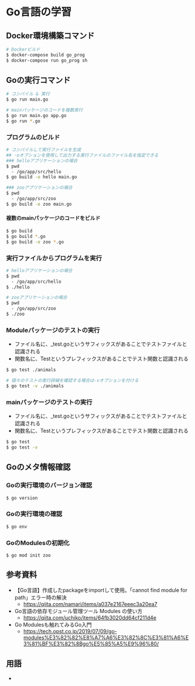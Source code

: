 # Go言語の学習

## Docker環境構築コマンド
```sh
# Dockerビルド
$ docker-compose build go_prog
$ docker-compose run go_prog sh
```

## Goの実行コマンド
```sh
# コンパイル & 実行
$ go run main.go

# mainパッケージのコードを複数実行
$ go run main.go app.go
$ go run *.go
```


### プログラムのビルド
```sh
# コンパイルして実行ファイルを生成
## -oオプションを使用して出力する実行ファイルのファイル名を指定できる
### helloアプリケーションの場合
$ pwd
  - /go/app/src/hello
$ go build -o hello main.go

### zooアプリケーションの場合
$ pwd
  - /go/app/src/zoo
$ go build -o zoo main.go
```
#### 複数のmainパッケージのコードをビルド
```sh
$ go build
$ go build *.go
$ go build -o zoo *.go
```


### 実行ファイルからプログラムを実行
```sh
# helloアプリケーションの場合
$ pwd
  - /go/app/src/hello
$ ./hello

# zooアプリケーションの場合
$ pwd
  - /go/app/src/zoo
$ ./zoo
```

### Moduleパッケージのテストの実行 
- ファイル名に、_test.goというサフィックスがあることでテストファイルと認識される
- 関数名に、Testというプレフィックスがあることでテスト関数と認識される
```sh
$ go test ./animals

# 個々のテストの実行詳細を確認する場合は-vオプションを付ける
$ go test -v ./animals
```

### mainパッケージのテストの実行
- ファイル名に、_test.goというサフィックスがあることでテストファイルと認識される
- 関数名に、Testというプレフィックスがあることでテスト関数と認識される
```sh
$ go test
$ go test -v
```

## Goのメタ情報確認
### Goの実行環境のバージョン確認
```sh
$ go version
```

### Goの実行環境の確認
```sh
$ go env
```

### GoのModulesの初期化
```
$ go mod init zoo
```

## 参考資料
  - 【Go言語】作成したpackageをimportして使用。「cannot find module for path」エラー時の解決
    - https://qiita.com/namari/items/a037e2167eeec3a20ea7
  - Go言語の依存モジュール管理ツール Modules の使い方
    - https://qiita.com/uchiko/items/64fb3020dd64cf211d4e
  - Go Modulesも触れてみるGo入門
    - https://tech.opst.co.jp/2019/07/09/go-modules%E3%82%82%E8%A7%A6%E3%82%8C%E3%81%A6%E3%81%BF%E3%82%8Bgo%E5%85%A5%E9%96%80/
## 用語
  - 
